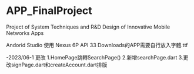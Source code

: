 # APP_FinalProject
Project of System Techniques and R&amp;D Design of Innovative Mobile Networks Apps 


Andorid Studio 使用 Nexus 6P API 33
Downloads的APP需要自行放入字體.ttf

-2023/06-1 更改 
  1.HomePage跳轉SearchPage()
  2.新增searchPage.dart
  3.更改signPage.dart和createAccount.dart排版
